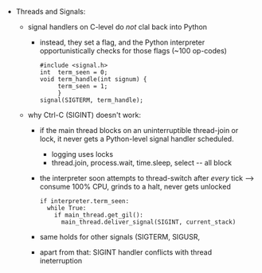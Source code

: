 
  * Threads and Signals:

    - signal handlers on C-level do *not* clal back into Python 

      - instead, they set a flag, and the Python interpreter
        opportunistically checks for those flags (~100 op-codes)

            #include <signal.h>
            int  term_seen = 0;
            void term_handle(int signum) {
                 term_seen = 1;
                 }
            signal(SIGTERM, term_handle);


    - why Ctrl-C (SIGINT) doesn't work:
      
      - if the main thread blocks on an uninterruptible thread-join or
        lock, it never gets a Python-level signal handler scheduled.
        - logging uses locks
        - thread.join, process.wait, time.sleep, select -- all block

      - the interpreter soon attempts to thread-switch after *every*
        tick --> consume 100% CPU, grinds to a halt, never gets
        unlocked

            if interpreter.term_seen:
              while True:
                if main_thread.get_gil():
                  main_thread.deliver_signal(SIGINT, current_stack)

      - same holds for other signals (SIGTERM, SIGUSR, 

      - apart from that: SIGINT handler conflicts with thread
        ineterruption



